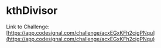 # kthDivisor

Link to Challenge: [https://app.codesignal.com/challenge/acxEGxKFh2cigPNqu](https://app.codesignal.com/challenge/acxEGxKFh2cigPNqu)